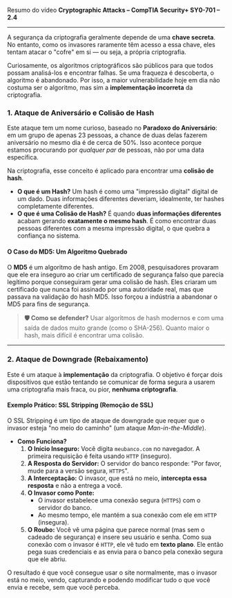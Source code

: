 Resumo do vídeo **Cryptographic Attacks – CompTIA Security+ SY0-701 – 2.4**

---

A segurança da criptografia geralmente depende de uma **chave secreta**. No entanto, como os invasores raramente têm acesso a essa chave, eles tentam atacar o "cofre" em si — ou seja, a própria criptografia.

Curiosamente, os algoritmos criptográficos são públicos para que todos possam analisá-los e encontrar falhas. Se uma fraqueza é descoberta, o algoritmo é abandonado. Por isso, a maior vulnerabilidade hoje em dia não costuma ser o algoritmo, mas sim a **implementação incorreta** da criptografia.

### **1. Ataque de Aniversário e Colisão de Hash**

Este ataque tem um nome curioso, baseado no **Paradoxo do Aniversário**: em um grupo de apenas 23 pessoas, a chance de duas delas fazerem aniversário no mesmo dia é de cerca de 50%. Isso acontece porque estamos procurando por *qualquer par* de pessoas, não por uma data específica.

Na criptografia, esse conceito é aplicado para encontrar uma **colisão de hash**.

* **O que é um Hash?** Um hash é como uma "impressão digital" digital de um dado. Duas informações diferentes deveriam, idealmente, ter hashes completamente diferentes.
* **O que é uma Colisão de Hash?** É quando **duas informações diferentes** acabam gerando **exatamente o mesmo hash**. É como encontrar duas pessoas diferentes com a mesma impressão digital, o que quebra a confiança no sistema.

#### **O Caso do MD5: Um Algoritmo Quebrado**

O **MD5** é um algoritmo de hash antigo. Em 2008, pesquisadores provaram que ele era inseguro ao criar um certificado de segurança falso que parecia legítimo porque conseguiram gerar uma colisão de hash. Eles criaram um certificado que nunca foi assinado por uma autoridade real, mas que passava na validação do hash MD5. Isso forçou a indústria a abandonar o MD5 para fins de segurança.



> **🛡️ Como se defender?** Usar algoritmos de hash modernos e com uma saída de dados muito grande (como o SHA-256). Quanto maior o hash, mais difícil é encontrar uma colisão.

---

### **2. Ataque de Downgrade (Rebaixamento)**

Este é um ataque à **implementação** da criptografia. O objetivo é forçar dois dispositivos que estão tentando se comunicar de forma segura a usarem uma criptografia mais fraca, ou pior, **nenhuma criptografia**.

#### **Exemplo Prático: SSL Stripping (Remoção de SSL)**

O SSL Stripping é um tipo de ataque de downgrade que requer que o invasor esteja "no meio do caminho" (um ataque *Man-in-the-Middle*).

* **Como Funciona?**
    1.  **O Início Inseguro:** Você digita `meubanco.com` no navegador. A primeira requisição é feita usando `HTTP` (inseguro).
    2.  **A Resposta do Servidor:** O servidor do banco responde: "Por favor, mude para a versão segura, `HTTPS`".
    3.  **A Interceptação:** O invasor, que está no meio, **intercepta essa resposta** e não a entrega a você.
    4.  **O Invasor como Ponte:**
        * O invasor estabelece uma conexão segura (`HTTPS`) com o servidor do banco.
        * Ao mesmo tempo, ele mantém a sua conexão com ele em `HTTP` (insegura).
    5.  **O Roubo:** Você vê uma página que parece normal (mas sem o cadeado de segurança) e insere seu usuário e senha. Como sua conexão com o invasor é `HTTP`, ele vê tudo em **texto plano**. Ele então pega suas credenciais e as envia para o banco pela conexão segura que ele abriu.



O resultado é que você consegue usar o site normalmente, mas o invasor está no meio, vendo, capturando e podendo modificar tudo o que você envia e recebe, sem que você perceba.